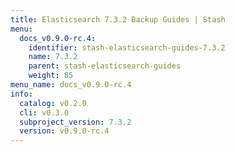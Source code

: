 ```yaml
---
title: Elasticsearch 7.3.2 Backup Guides | Stash
menu:
  docs_v0.9.0-rc.4:
    identifier: stash-elasticsearch-guides-7.3.2
    name: 7.3.2
    parent: stash-elasticsearch-guides
    weight: 85
menu_name: docs_v0.9.0-rc.4
info:
  catalog: v0.2.0
  cli: v0.3.0
  subproject_version: 7.3.2
  version: v0.9.0-rc.4
---
```


